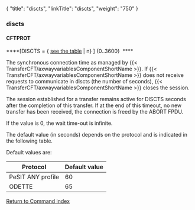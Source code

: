 {
    "title": "discts",
    "linkTitle": "discts",
    "weight": "750"
}<span id="discts"></span>

### discts

#### CFTPROT

****\[DISCTS =
{ <u>see the table</u> | n} \] {0..3600}  ****

The synchronous connection time as managed by {{< TransferCFT/axwayvariablesComponentShortName  >}}. If {{< TransferCFT/axwayvariablesComponentShortName  >}} does not receive requests to communicate in discts (the number of seconds), {{< TransferCFT/axwayvariablesComponentShortName  >}} closes the session.

The session established for a transfer remains active for DISCTS seconds
after the completion of this transfer. If at the end of this timeout,
no new transfer has been received, the connection is freed by the ABORT
FPDU.

If the value is 0, the wait time-out is infinite.

The default value (in seconds) depends on the protocol and is indicated
in the following table.

Default values are:


| Protocol  | Default value  |
| --- | --- |
| PeSIT ANY profile | 60 |
| ODETTE  | 65  |


[Return to Command index](../../)
